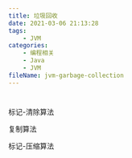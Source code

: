 ```yaml
---
title: 垃圾回收
date: 2021-03-06 21:13:28
tags:
	- JVM
categories:
	- 编程相关
	- Java
	- JVM
fileName: jvm-garbage-collection
---
```


#

标记-清除算法

复制算法

标记-压缩算法